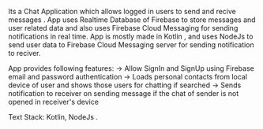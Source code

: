Its a Chat Application which allows logged in users to send and recive messages . App uses Realtime Database of Firebase to store messages and user related data and also uses Firebase Cloud Messaging for sending notifications in real time.
App is mostly made in Kotlin , and uses NodeJs to send user data to Firebase Cloud Messaging server for sending notification to reciver.

App provides following features:
  -> Allow SignIn and SignUp using Firebase email and password authentication
  -> Loads personal contacts from local device of user and shows those users for chatting if searched
  -> Sends notification to receiver on sending message if the chat of sender is not opened in receiver's device

Text Stack: Kotlin, NodeJs .
